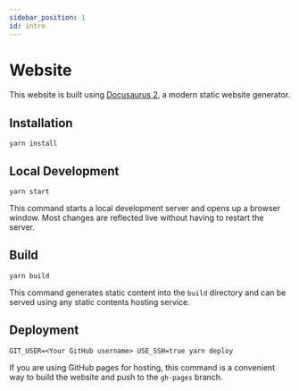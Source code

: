 ```yaml
---
sidebar_position: 1
id: intro
---
```


# Website

This website is built using [Docusaurus 2](https://docusaurus.io/), a modern static website generator.

## Installation

```
yarn install
```

## Local Development

```
yarn start
```

This command starts a local development server and opens up a browser window. Most changes are reflected live without having to restart the server.

## Build

```
yarn build
```

This command generates static content into the `build` directory and can be served using any static contents hosting service.

## Deployment

```
GIT_USER=<Your GitHub username> USE_SSH=true yarn deploy
```

If you are using GitHub pages for hosting, this command is a convenient way to build the website and push to the `gh-pages` branch.
